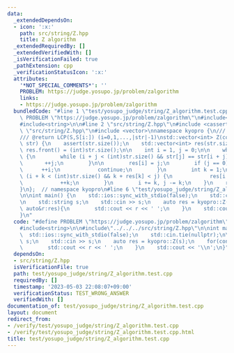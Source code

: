 ```yaml
---
data:
  _extendedDependsOn:
  - icon: ':x:'
    path: src/string/Z.hpp
    title: Z algorithm
  _extendedRequiredBy: []
  _extendedVerifiedWith: []
  _isVerificationFailed: true
  _pathExtension: cpp
  _verificationStatusIcon: ':x:'
  attributes:
    '*NOT_SPECIAL_COMMENTS*': ''
    PROBLEM: https://judge.yosupo.jp/problem/zalgorithm
    links:
    - https://judge.yosupo.jp/problem/zalgorithm
  bundledCode: "#line 1 \"test/yosupo_judge/string/Z_algorithm.test.cpp\"\n#define\
    \ PROBLEM \"https://judge.yosupo.jp/problem/zalgorithm\"\n#include<iostream>\n\
    #include<string>\n\n#line 2 \"src/string/Z.hpp\"\n#include <cassert>\n#line 4\
    \ \"src/string/Z.hpp\"\n#include <vector>\nnamespace kyopro {\n/// @brief Z algorithm\n\
    /// @return LCP(S,S[i:]) (i=0,1,...,|str|-1)\nstd::vector<int> Z(const std::string&\
    \ str) {\n    assert(str.size());\n    std::vector<int> res(str.size());\n   \
    \ res.front() = (int)str.size();\n\n    int i = 1, j = 0;\n\n    while (i < (int)str.size())\
    \ {\n        while (i + j < (int)str.size() && str[j] == str[i + j]) {\n     \
    \       ++j;\n        }\n\n        res[i] = j;\n        if (j == 0) {\n      \
    \      ++i;\n            continue;\n        }\n        int k = 1;\n        while\
    \ (i + k < (int)str.size() && k + res[k] < j) {\n            res[i + k] = res[k];\n\
    \            ++k;\n        }\n        i += k, j -= k;\n    }\n    return res;\n\
    }\n};  // namespace kyopro\n#line 6 \"test/yosupo_judge/string/Z_algorithm.test.cpp\"\
    \n\nint main() {\n    std::ios::sync_with_stdio(false);\n    std::cin.tie(nullptr);\n\
    \n    std::string s;\n    std::cin >> s;\n    auto res = kyopro::Z(s);\n    for(const\
    \ auto&r:res){\n        std::cout << r << ' ';\n    }\n    std::cout << '\\n';\n\
    }\n"
  code: "#define PROBLEM \"https://judge.yosupo.jp/problem/zalgorithm\"\n#include<iostream>\n\
    #include<string>\n\n#include\"../../../src/string/Z.hpp\"\n\nint main() {\n  \
    \  std::ios::sync_with_stdio(false);\n    std::cin.tie(nullptr);\n\n    std::string\
    \ s;\n    std::cin >> s;\n    auto res = kyopro::Z(s);\n    for(const auto&r:res){\n\
    \        std::cout << r << ' ';\n    }\n    std::cout << '\\n';\n}"
  dependsOn:
  - src/string/Z.hpp
  isVerificationFile: true
  path: test/yosupo_judge/string/Z_algorithm.test.cpp
  requiredBy: []
  timestamp: '2023-05-03 22:08:07+09:00'
  verificationStatus: TEST_WRONG_ANSWER
  verifiedWith: []
documentation_of: test/yosupo_judge/string/Z_algorithm.test.cpp
layout: document
redirect_from:
- /verify/test/yosupo_judge/string/Z_algorithm.test.cpp
- /verify/test/yosupo_judge/string/Z_algorithm.test.cpp.html
title: test/yosupo_judge/string/Z_algorithm.test.cpp
---
```

